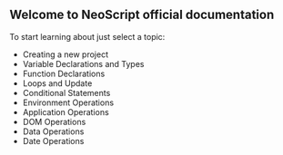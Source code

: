 ## Welcome to NeoScript official documentation
To start learning about just select a topic:

 - Creating a new project
 - Variable Declarations and Types
 - Function Declarations
 - Loops and Update
 - Conditional Statements
 - Environment Operations
 - Application Operations
 - DOM Operations
 - Data Operations
 - Date Operations